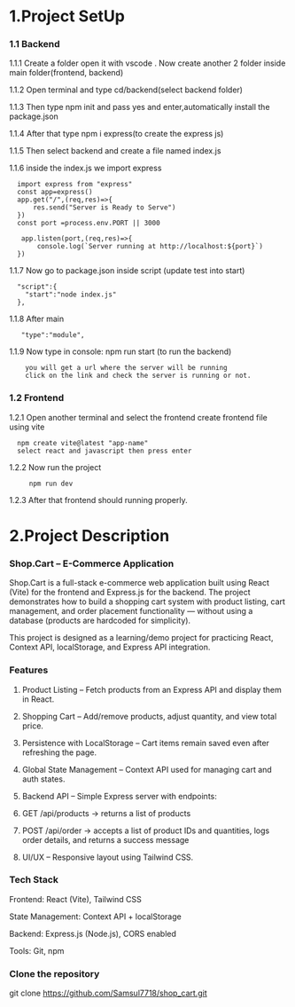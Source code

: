# 1.Project SetUp

### 1.1 Backend

  1.1.1 Create a folder open it with vscode . Now create another 2 folder inside main folder(frontend, backend)
  
  1.1.2 Open terminal and type cd/backend(select backend folder)
  
  1.1.3 Then type npm init and pass yes and enter,automatically install the package.json
  
  1.1.4 After that type npm i express(to create the express js)
  
  1.1.5 Then select backend and create a file named index.js
  
  1.1.6 inside the index.js we import express

      import express from "express"
      const app=express()
      app.get("/",(req,res)=>{
          res.send("Server is Ready to Serve")
      })
      const port =process.env.PORT || 3000

       app.listen(port,(req,res)=>{
           console.log(`Server running at http://localhost:${port}`) 
      })


   1.1.7 Now go to package.json inside script (update test into start)

      "script":{
        "start":"node index.js"
      },

   1.1.8 After main

       "type":"module",


   1.1.9 Now type in console: npm run start    (to run the backend)

        you will get a url where the server will be running 
        click on the link and check the server is running or not.


### 1.2 Frontend

  1.2.1 Open another terminal and select the frontend create frontend file using vite

      npm create vite@latest "app-name"
      select react and javascript then press enter

  1.2.2 Now run the project 

         npm run dev
         
1.2.3 After that frontend should running properly.
        

# 2.Project Description

### Shop.Cart – E-Commerce Application
 

Shop.Cart is a full-stack e-commerce web application built using React (Vite) for the frontend and Express.js for the backend.
The project demonstrates how to build a shopping cart system with product listing, cart management, and order placement 
functionality — without using a database (products are hardcoded for simplicity).

This project is designed as a learning/demo project for practicing React, Context API, localStorage, and Express API integration.

### Features

1. Product Listing – Fetch products from an Express API and display them in React.

2. Shopping Cart – Add/remove products, adjust quantity, and view total price.

3. Persistence with LocalStorage – Cart items remain saved even after refreshing the page.

4. Global State Management – Context API used for managing cart and auth states.

5. Backend API – Simple Express server with endpoints:

6. GET /api/products → returns a list of products

7. POST /api/order → accepts a list of product IDs and quantities, logs order details, and returns a success message

8. UI/UX – Responsive layout using Tailwind CSS.

### Tech Stack

Frontend: React (Vite), Tailwind CSS

State Management: Context API + localStorage

Backend: Express.js (Node.js), CORS enabled

Tools: Git, npm

### Clone the repository

git clone https://github.com/Samsul7718/shop_cart.git









        
